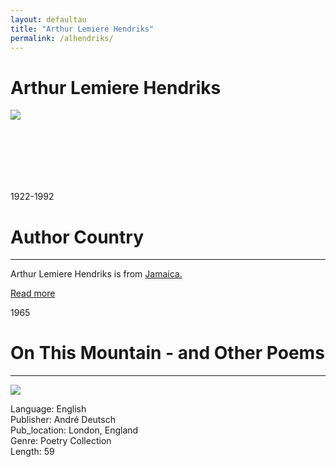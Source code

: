 ```yaml
---
layout: defaultau
title: "Arthur Lemiere Hendriks"
permalink: /alhendriks/
---
```

<!-- partial:index.partial.html -->
<div class="content">
    <h1>Arthur Lemiere Hendriks</h1>
    <div class="quote">
        <div><img src="https://latinamericanliterature3.weebly.com/uploads/1/4/1/8/14185920/9914758.jpg?142" class="logo"></div>
    </div>
    <div class="timeline">
        <div style="padding-bottom:100px;"></div>
        <div class="block">
            <div class="date right"><p class="right">1922-1992</p></div>
            <div class="dot"></div>
            <div class="left first">
            <div class="author_country">
                <h1>Author Country</h1><hr>
          <div class="aclocation">  <p>Arthur Lemiere Hendriks is from <a href="{{ site.baseurl }}/4">Jamaica.</a></p></div>
                <div class="acreadmore"><a href="https://en.wikipedia.org/wiki/A._L._Hendriks" target="_blank">Read more</a></div>
            </div>
            </div>
        </div>
        <div class="block">
            <div class="date left"><p class="left">1965</p></div>
            <div class="dot"></div>
            <div class="right">
                <h1>On This Mountain - and Other Poems</h1><hr>
                <p><img src="https://m.media-amazon.com/images/I/51ll-PzQHAL._SX371_BO1,204,203,200_.jpg"></p>
                <p>
                Language: English<br/>
                Publisher: André Deutsch<br/>
                Pub_location: London, England<br/>
                Genre: Poetry Collection<br/>
                Length: 59<br/>                   </p>
            </div>
        </div>
<!-- partial -->
  <script src='https://cdnjs.cloudflare.com/ajax/libs/jquery/3.1.1/jquery.min.js'></script><script  src="assets/js/authorscript.js"></script>
